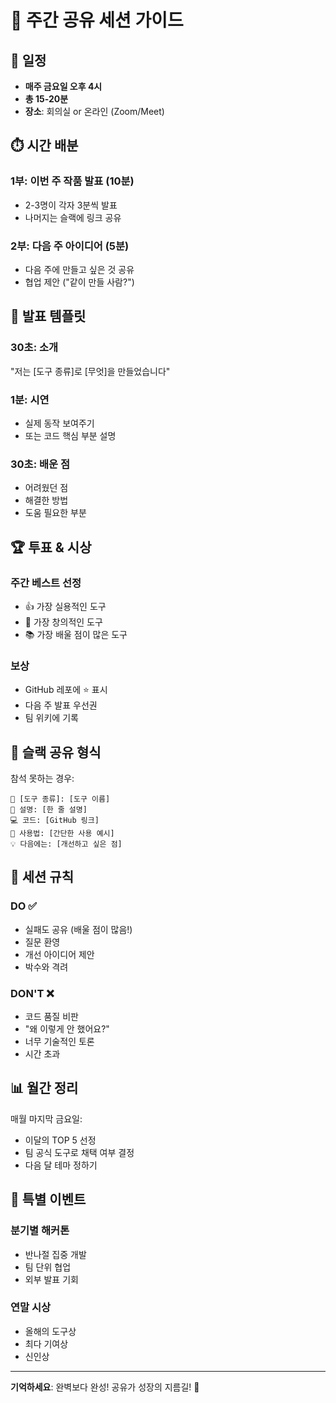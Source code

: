 # 🎤 주간 공유 세션 가이드

## 📅 일정
- **매주 금요일 오후 4시**
- **총 15-20분**
- **장소**: 회의실 or 온라인 (Zoom/Meet)

## ⏱️ 시간 배분

### 1부: 이번 주 작품 발표 (10분)
- 2-3명이 각자 3분씩 발표
- 나머지는 슬랙에 링크 공유

### 2부: 다음 주 아이디어 (5분)
- 다음 주에 만들고 싶은 것 공유
- 협업 제안 ("같이 만들 사람?")

## 📝 발표 템플릿

### 30초: 소개
"저는 [도구 종류]로 [무엇]을 만들었습니다"

### 1분: 시연
- 실제 동작 보여주기
- 또는 코드 핵심 부분 설명

### 30초: 배운 점
- 어려웠던 점
- 해결한 방법
- 도움 필요한 부분

## 🏆 투표 & 시상

### 주간 베스트 선정
- 👍 가장 실용적인 도구
- 🎨 가장 창의적인 도구
- 📚 가장 배울 점이 많은 도구

### 보상
- GitHub 레포에 ⭐ 표시
- 다음 주 발표 우선권
- 팀 위키에 기록

## 💬 슬랙 공유 형식

참석 못하는 경우:
```
🔧 [도구 종류]: [도구 이름]
📝 설명: [한 줄 설명]
💻 코드: [GitHub 링크]
🎯 사용법: [간단한 사용 예시]
💡 다음에는: [개선하고 싶은 점]
```

## 🤝 세션 규칙

### DO ✅
- 실패도 공유 (배울 점이 많음!)
- 질문 환영
- 개선 아이디어 제안
- 박수와 격려

### DON'T ❌
- 코드 품질 비판
- "왜 이렇게 안 했어요?"
- 너무 기술적인 토론
- 시간 초과

## 📊 월간 정리

매월 마지막 금요일:
- 이달의 TOP 5 선정
- 팀 공식 도구로 채택 여부 결정
- 다음 달 테마 정하기

## 🎉 특별 이벤트

### 분기별 해커톤
- 반나절 집중 개발
- 팀 단위 협업
- 외부 발표 기회

### 연말 시상
- 올해의 도구상
- 최다 기여상
- 신인상

---

**기억하세요**: 완벽보다 완성! 공유가 성장의 지름길! 🚀